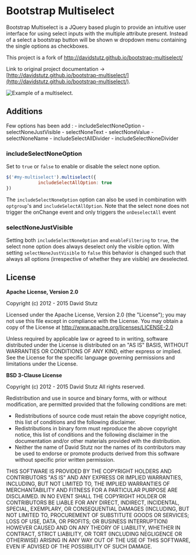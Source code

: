 # Bootstrap Multiselect

Bootstrap Multiselect is a JQuery based plugin to provide an intuitive user interface for using select inputs with the multiple attribute present. Instead of a select a bootstrap button will be shown w dropdown menu containing the single options as checkboxes.

This project is a fork of http://davidstutz.github.io/bootstrap-multiselect/

Link to original project documentation -> [http://davidstutz.github.io/bootstrap-multiselect/](http://davidstutz.github.io/bootstrap-multiselect/).

![Example of a multiselect.](example.png?raw=true "Example of a multiselect.")

## Additions

Few options has been add : 
    - includeSelectNoneOption
    - selectNoneJustVisible
    - selectNoneText
    - selectNoneValue
    - selectNoneName
    - includeSelectAllDivider 
    - includeSelectNoneDivider

### includeSelectNoneOption

Set to `true` or `false` to enable or disable the select none option.

```javascript
$('#my-multiselect').multiselect({
            includeSelectAllOption: true
})
```
The `includeSelectNoneOption` option can also be used in combination with `optgroup`'s and `includeSelectAllOption`.
Note that the select none does not trigger the onChange event and only triggers the `onDeselectAll` event

### selectNoneJustVisible

Setting both `includeSelectNoneOption` and `enableFiltering` to `true`, the select none option does always deselect only the visible option. With setting `selectNoneJustVisible` to `false` this behavior is changed such that always all options (irrespective of whether they are visible) are deselected.

## License

**Apache License, Version 2.0**

Copyright (c) 2012 - 2015 David Stutz

Licensed under the Apache License, Version 2.0 (the "License"); you may not use this file except in compliance with the License. You may obtain a copy of the License at http://www.apache.org/licenses/LICENSE-2.0

Unless required by applicable law or agreed to in writing, software distributed under the License is distributed on an "AS IS" BASIS, WITHOUT WARRANTIES OR CONDITIONS OF ANY KIND, either express or implied. See the License for the specific language governing permissions and limitations under the License.

**BSD 3-Clause License**

Copyright (c) 2012 - 2015 David Stutz
All rights reserved.

Redistribution and use in source and binary forms, with or without modification, are permitted provided that the following conditions are met:

* Redistributions of source code must retain the above copyright notice, this list of conditions and the following disclaimer.
* Redistributions in binary form must reproduce the above copyright notice, this list of conditions and the following disclaimer in the documentation and/or other materials provided with the distribution.
* Neither the name of David Stutz nor the names of its contributors may be used to endorse or promote products derived from this software without specific prior written permission.

THIS SOFTWARE IS PROVIDED BY THE COPYRIGHT HOLDERS AND CONTRIBUTORS "AS IS" AND ANY EXPRESS OR IMPLIED WARRANTIES, INCLUDING, BUT NOT LIMITED TO, THE IMPLIED WARRANTIES OF MERCHANTABILITY AND FITNESS FOR A PARTICULAR PURPOSE ARE DISCLAIMED. IN NO EVENT SHALL THE COPYRIGHT HOLDER OR CONTRIBUTORS BE LIABLE FOR ANY DIRECT, INDIRECT, INCIDENTAL, SPECIAL, EXEMPLARY, OR CONSEQUENTIAL DAMAGES (INCLUDING, BUT NOT LIMITED TO, PROCUREMENT OF SUBSTITUTE GOODS OR SERVICES; LOSS OF USE, DATA, OR PROFITS; OR BUSINESS INTERRUPTION) HOWEVER CAUSED AND ON ANY THEORY OF LIABILITY, WHETHER IN CONTRACT, STRICT LIABILITY, OR TORT (INCLUDING NEGLIGENCE OR OTHERWISE) ARISING IN ANY WAY OUT OF THE USE OF THIS SOFTWARE, EVEN IF ADVISED OF THE POSSIBILITY OF SUCH DAMAGE.
